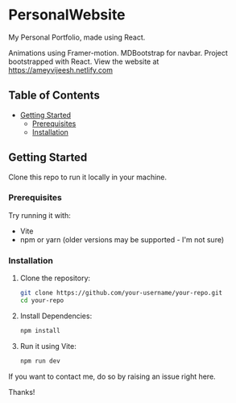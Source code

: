 # PersonalWebsite
My Personal Portfolio, made using React. 

Animations using Framer-motion. MDBootstrap for navbar. Project bootstrapped with React. 
View the website at https://ameyvijeesh.netlify.com


## Table of Contents

- [Getting Started](#getting-started)
  - [Prerequisites](#prerequisites)
  - [Installation](#installation)


## Getting Started

Clone this repo to run it locally in your machine.
### Prerequisites

Try running it with: 
- Vite
- npm or yarn (older versions may be supported - I'm not sure)

### Installation

1. Clone the repository:
   ```bash
   git clone https://github.com/your-username/your-repo.git
   cd your-repo

2. Install Dependencies:
   ```bash
   npm install

3. Run it using Vite:
   ```bash
   npm run dev

If you want to contact me, do so by raising an issue right here.

Thanks!
   
